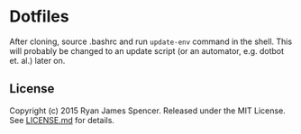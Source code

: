 Dotfiles
========

After cloning, source .bashrc and run `update-env` command in the shell. 
This will probably be changed to an update script (or an automator, e.g. dotbot et. al.) later on.

License
-------

Copyright (c) 2015 Ryan James Spencer. Released under the MIT License. See
[LICENSE.md](LICENSE.md) for details.

